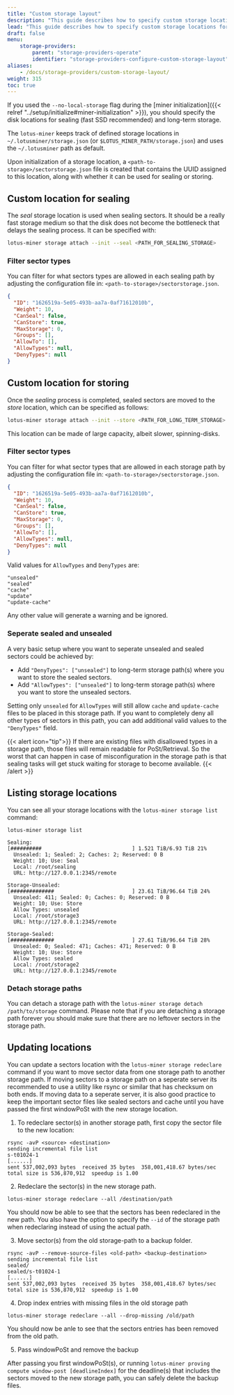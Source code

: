 ```yaml
---
title: "Custom storage layout"
description: "This guide describes how to specify custom storage locations for the Lotus Miner, depending on the needs and available hardware."
lead: "This guide describes how to specify custom storage locations for the Lotus Miner, depending on the needs and available hardware."
draft: false
menu:
    storage-providers:
        parent: "storage-providers-operate"
        identifier: "storage-providers-configure-custom-storage-layout"
aliases:
    - /docs/storage-providers/custom-storage-layout/
weight: 315
toc: true
---
```


If you used the `--no-local-storage` flag during the [miner initialization]({{< relref "../setup/initialize#miner-initialization" >}}), you should specify the disk locations for sealing (fast SSD recommended) and long-term storage.

The `lotus-miner` keeps track of defined storage locations in  `~/.lotusminer/storage.json` (or `$LOTUS_MINER_PATH/storage.json`) and uses the `~/.lotusminer` path as default.

Upon initialization of a storage location, a `<path-to-storage>/sectorstorage.json` file is created that contains the UUID assigned to this location, along with whether it can be used for sealing or storing.

## Custom location for sealing

The _seal_ storage location is used when sealing sectors. It should be a really fast storage medium so that the disk does not become the bottleneck that delays the sealing process. It can be specified with:

```sh
lotus-miner storage attach --init --seal <PATH_FOR_SEALING_STORAGE>
```

### Filter sector types

You can filter for what sectors types are allowed in each sealing path by adjusting the configuration file in: `<path-to-storage>/sectorstorage.json`.

```json
{
  "ID": "1626519a-5e05-493b-aa7a-0af71612010b",
  "Weight": 10,
  "CanSeal": false,
  "CanStore": true,
  "MaxStorage": 0,
  "Groups": [],
  "AllowTo": [],
  "AllowTypes": null,
  "DenyTypes": null
}
```

## Custom location for storing

Once the _sealing_ process is completed, sealed sectors are moved to the _store_ location, which can be specified as follows:

```sh
lotus-miner storage attach --init --store <PATH_FOR_LONG_TERM_STORAGE>
```

This location can be made of large capacity, albeit slower, spinning-disks.

### Filter sector types

You can filter for what sector types that are allowed in each storage path by adjusting the configuration file in: `<path-to-storage>/sectorstorage.json`.

```json
{
  "ID": "1626519a-5e05-493b-aa7a-0af71612010b",
  "Weight": 10,
  "CanSeal": false,
  "CanStore": true,
  "MaxStorage": 0,
  "Groups": [],
  "AllowTo": [],
  "AllowTypes": null,
  "DenyTypes": null
}
```

Valid values for `AllowTypes` and `DenyTypes` are:

```
"unsealed"
"sealed"
"cache"
"update"
"update-cache"
```

Any other value will generate a warning and be ignored.

### Seperate sealed and unsealed

A very basic setup where you want to seperate unsealed and sealed sectors could be achieved by:

- Add `"DenyTypes": ["unsealed"]` to long-term storage path(s) where you want to store the sealed sectors.
- Add `"AllowTypes": ["unsealed"]` to long-term storage path(s) where you want to store the unsealed sectors.

Setting only `unsealed` for `AllowTypes` will still allow `cache` and `update-cache` files to be placed in this storage path. If you want to completely deny all other types of sectors in this path, you can add additional valid values to the `"DenyTypes"` field.

{{< alert icon="tip">}}
If there are existing files with disallowed types in a storage path, those files will remain readable for PoSt/Retrieval. So the worst that can happen in case of misconfiguration in the storage path is that sealing tasks will get stuck waiting for storage to become available.
{{< /alert >}}

## Listing storage locations

You can see all your storage locations with the `lotus-miner storage list` command:

```shell
lotus-miner storage list

Sealing:
[##########                             ] 1.521 TiB/6.93 TiB 21%
  Unsealed: 1; Sealed: 2; Caches: 2; Reserved: 0 B
  Weight: 10; Use: Seal 
  Local: /root/sealing
  URL: http://127.0.0.1:2345/remote

Storage-Unsealed:
[##############                         ] 23.61 TiB/96.64 TiB 24%
  Unsealed: 411; Sealed: 0; Caches: 0; Reserved: 0 B
  Weight: 10; Use: Store
  Allow Types: unsealed
  Local: /root/storage3
  URL: http://127.0.0.1:2345/remote

Storage-Sealed:
[##############                         ] 27.61 TiB/96.64 TiB 28%
  Unsealed: 0; Sealed: 471; Caches: 471; Reserved: 0 B
  Weight: 10; Use: Store
  Allow Types: sealed
  Local: /root/storage2
  URL: http://127.0.0.1:2345/remote
```

### Detach storage paths

You can detach a storage path with the `lotus-miner storage detach /path/to/storage` command. Please note that if you are detaching a storage path forever you should make sure that there are no leftover sectors in the storage path. 

## Updating locations

You can update a sectors location with the `lotus-miner storage redeclare` command if you want to move sector data from one storage path to another storage path. If moving sectors to a storage path on a seperate server its recommended to use a utility like rsync or similar that has checksum on both ends. If moving data to a seperate server, it is also good practice to keep the important sector files like sealed sectors and cache until you have passed the first windowPoSt with the new storage location.

1. To redeclare sector(s) in another storage path, first copy the sector file to the new location:

```shell
rsync -avP <source> <destination>
sending incremental file list
s-t01024-1
[......]
sent 537,002,093 bytes  received 35 bytes  358,001,418.67 bytes/sec
total size is 536,870,912  speedup is 1.00
```
2. Redeclare the sector(s) in the new storage path.

```shell
lotus-miner storage redeclare --all /destination/path
```

You should now be able to see that the sectors has been redeclared in the new path. You also have the option to specify the `--id` of the storage path when redeclaring instead of using the actual path.

3. Move sector(s) from the old storage-path to a backup folder.

```shell
rsync -avP --remove-source-files <old-path> <backup-destination>
sending incremental file list
sealed/
sealed/s-t01024-1
[......]
sent 537,002,093 bytes  received 35 bytes  358,001,418.67 bytes/sec
total size is 536,870,912  speedup is 1.00
```

4. Drop index entries with missing files in the old storage path

```shell
lotus-miner storage redeclare --all --drop-missing /old/path
```

You should now be anle to see that the sectors entries has been removed from the old path.

5. Pass windowPoSt and remove the backup

After passing you first windowPoSt(s), or running `lotus-miner proving compute window-post [deadlineIndex]` for the deadline(s) that includes the sectors moved to the new storage path, you can safely delete the backup files.